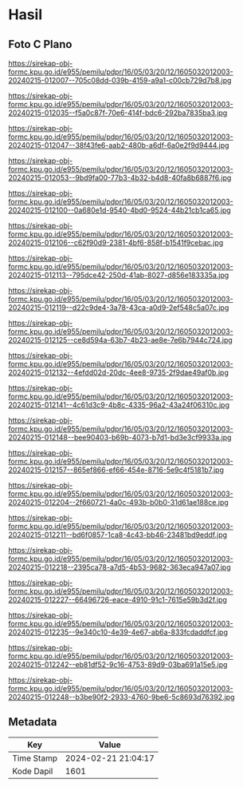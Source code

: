 # Hasil

## Foto C Plano

https://sirekap-obj-formc.kpu.go.id/e955/pemilu/pdpr/16/05/03/20/12/1605032012003-20240215-012007--705c08dd-039b-4159-a9a1-c00cb729d7b8.jpg

https://sirekap-obj-formc.kpu.go.id/e955/pemilu/pdpr/16/05/03/20/12/1605032012003-20240215-012035--f5a0c87f-70e6-414f-bdc6-292ba7835ba3.jpg

https://sirekap-obj-formc.kpu.go.id/e955/pemilu/pdpr/16/05/03/20/12/1605032012003-20240215-012047--38f43fe6-aab2-480b-a6df-6a0e2f9d9444.jpg

https://sirekap-obj-formc.kpu.go.id/e955/pemilu/pdpr/16/05/03/20/12/1605032012003-20240215-012053--9bd9fa00-77b3-4b32-b4d8-40fa8b6887f6.jpg

https://sirekap-obj-formc.kpu.go.id/e955/pemilu/pdpr/16/05/03/20/12/1605032012003-20240215-012100--0a680e1d-9540-4bd0-9524-44b21cb1ca65.jpg

https://sirekap-obj-formc.kpu.go.id/e955/pemilu/pdpr/16/05/03/20/12/1605032012003-20240215-012106--c62f90d9-2381-4bf6-858f-b1541f9cebac.jpg

https://sirekap-obj-formc.kpu.go.id/e955/pemilu/pdpr/16/05/03/20/12/1605032012003-20240215-012113--795dce42-250d-41ab-8027-d856e183335a.jpg

https://sirekap-obj-formc.kpu.go.id/e955/pemilu/pdpr/16/05/03/20/12/1605032012003-20240215-012119--d22c9de4-3a78-43ca-a0d9-2ef548c5a07c.jpg

https://sirekap-obj-formc.kpu.go.id/e955/pemilu/pdpr/16/05/03/20/12/1605032012003-20240215-012125--ce8d594a-63b7-4b23-ae8e-7e6b7944c724.jpg

https://sirekap-obj-formc.kpu.go.id/e955/pemilu/pdpr/16/05/03/20/12/1605032012003-20240215-012132--4efdd02d-20dc-4ee8-9735-2f9dae49af0b.jpg

https://sirekap-obj-formc.kpu.go.id/e955/pemilu/pdpr/16/05/03/20/12/1605032012003-20240215-012141--4c61d3c9-4b8c-4335-96a2-43a24f06310c.jpg

https://sirekap-obj-formc.kpu.go.id/e955/pemilu/pdpr/16/05/03/20/12/1605032012003-20240215-012148--bee90403-b69b-4073-b7d1-bd3e3cf9933a.jpg

https://sirekap-obj-formc.kpu.go.id/e955/pemilu/pdpr/16/05/03/20/12/1605032012003-20240215-012157--865ef866-ef66-454e-8716-5e9c4f5181b7.jpg

https://sirekap-obj-formc.kpu.go.id/e955/pemilu/pdpr/16/05/03/20/12/1605032012003-20240215-012204--2f660721-4a0c-493b-b0b0-31d61ae188ce.jpg

https://sirekap-obj-formc.kpu.go.id/e955/pemilu/pdpr/16/05/03/20/12/1605032012003-20240215-012211--bd6f0857-1ca8-4c43-bb46-23481bd9eddf.jpg

https://sirekap-obj-formc.kpu.go.id/e955/pemilu/pdpr/16/05/03/20/12/1605032012003-20240215-012218--2395ca78-a7d5-4b53-9682-363eca947a07.jpg

https://sirekap-obj-formc.kpu.go.id/e955/pemilu/pdpr/16/05/03/20/12/1605032012003-20240215-012227--66496726-eace-4910-91c1-7615e59b3d2f.jpg

https://sirekap-obj-formc.kpu.go.id/e955/pemilu/pdpr/16/05/03/20/12/1605032012003-20240215-012235--9e340c10-4e39-4e67-ab6a-833fcdaddfcf.jpg

https://sirekap-obj-formc.kpu.go.id/e955/pemilu/pdpr/16/05/03/20/12/1605032012003-20240215-012242--eb81df52-9c16-4753-89d9-03ba691a15e5.jpg

https://sirekap-obj-formc.kpu.go.id/e955/pemilu/pdpr/16/05/03/20/12/1605032012003-20240215-012248--b3be90f2-2933-4760-9be6-5c8693d76392.jpg


## Metadata

| Key        | Value               |
| ---------- | ------------------- |
| Time Stamp | 2024-02-21 21:04:17 |
| Kode Dapil | 1601                |



